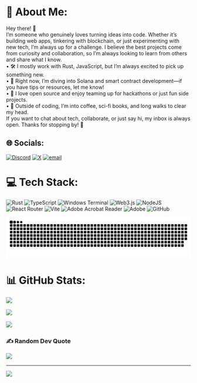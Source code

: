 # 💫 About Me:
Hey there! 👋<br>I’m someone who genuinely loves turning ideas into code. Whether it’s building web apps, tinkering with blockchain, or just experimenting with new tech, I’m always up for a challenge. I believe the best projects come from curiosity and collaboration, so I’m always looking to learn from others and share what I know.<br>	•	🛠️ I mostly work with Rust, JavaScript, but I’m always excited to pick up something new.<br>	•	🌱 Right now, I’m diving into Solana and smart contract development—if you have tips or resources, let me know!<br>	•	🤝 I love open source and enjoy teaming up for hackathons or just fun side projects.<br>	•	💬 Outside of coding, I’m into coffee, sci-fi books, and long walks to clear my head.<br>If you want to chat about tech, collaborate, or just say hi, my inbox is always open. Thanks for stopping by! 🚀


## 🌐 Socials:
[![Discord](https://img.shields.io/badge/Discord-%237289DA.svg?logo=discord&logoColor=white)](https://discord.gg/@tothemoon_023) [![X](https://img.shields.io/badge/X-black.svg?logo=X&logoColor=white)](https://x.com/@tothemoon_023) [![email](https://img.shields.io/badge/Email-D14836?logo=gmail&logoColor=white)](mailto:malikathaiyab023@gmail.com) 

# 💻 Tech Stack:
![Rust](https://img.shields.io/badge/rust-%23000000.svg?style=for-the-badge&logo=rust&logoColor=white) ![TypeScript](https://img.shields.io/badge/typescript-%23007ACC.svg?style=for-the-badge&logo=typescript&logoColor=white) ![Windows Terminal](https://img.shields.io/badge/Windows%20Terminal-%234D4D4D.svg?style=for-the-badge&logo=windows-terminal&logoColor=white) ![Web3.js](https://img.shields.io/badge/web3.js-F16822?style=for-the-badge&logo=web3.js&logoColor=white) ![NodeJS](https://img.shields.io/badge/node.js-6DA55F?style=for-the-badge&logo=node.js&logoColor=white) ![React Router](https://img.shields.io/badge/React_Router-CA4245?style=for-the-badge&logo=react-router&logoColor=white) ![Vite](https://img.shields.io/badge/vite-%23646CFF.svg?style=for-the-badge&logo=vite&logoColor=white) ![Adobe Acrobat Reader](https://img.shields.io/badge/Adobe%20Acrobat%20Reader-EC1C24.svg?style=for-the-badge&logo=Adobe%20Acrobat%20Reader&logoColor=white) ![Adobe](https://img.shields.io/badge/adobe-%23FF0000.svg?style=for-the-badge&logo=adobe&logoColor=white) ![GitHub](https://img.shields.io/badge/github-%23121011.svg?style=for-the-badge&logo=github&logoColor=white)

<picture>
  <source media="(prefers-color-scheme: dark)" srcset="https://raw.githubusercontent.com/tothemoon023/tothemoon023/output/github-snake-dark.svg" />
  <source media="(prefers-color-scheme: light)" srcset="https://raw.githubusercontent.com/tothemoon023/tothemoon023/output/github-snake.svg" />
  <img alt="github-snake" src="https://raw.githubusercontent.com/tothemoon023/tothemoon023/output/github-snake.svg" />
</picture>

# 📊 GitHub Stats:
![](https://github-readme-stats.vercel.app/api?username=tothemoon023&theme=dark&hide_border=false&include_all_commits=false&count_private=false)<br/>


![](https://nirzak-streak-stats.vercel.app/?user=tothemoon023&theme=dark&hide_border=false)<br/>


![](https://github-readme-stats.vercel.app/api/top-langs/?username=tothemoon023&theme=dark&hide_border=false&include_all_commits=false&count_private=false&layout=compact)


### ✍️ Random Dev Quote
![](https://quotes-github-readme.vercel.app/api?type=horizontal&theme=radical)

---
[![](https://visitcount.itsvg.in/api?id=tothemoon023&icon=0&color=0)](https://visitcount.itsvg.in)

<!-- Proudly created with GPRM ( https://gprm.itsvg.in ) -->
